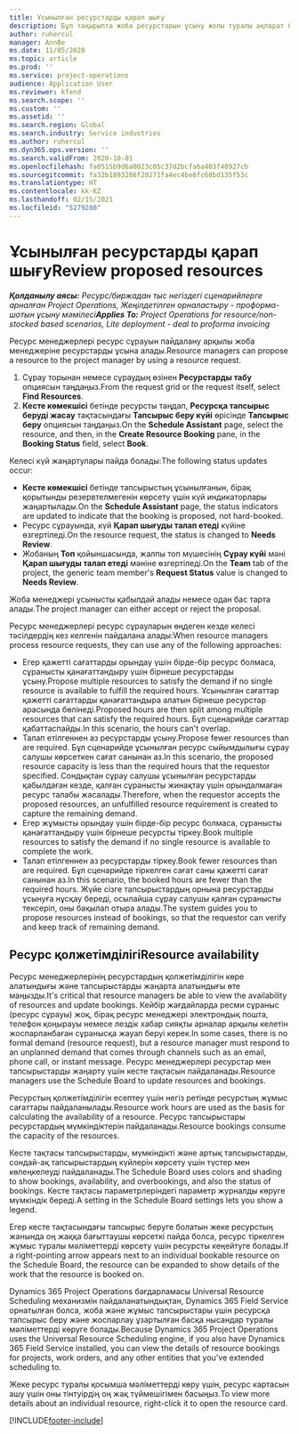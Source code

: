 ```yaml
---
title: Ұсынылған ресурстарды қарап шығу
description: Бұл тақырыпта жоба ресурстарын ұсыну жолы туралы ақпарат берілген.
author: ruhercul
manager: AnnBe
ms.date: 11/05/2020
ms.topic: article
ms.prod: ''
ms.service: project-operations
audience: Application User
ms.reviewer: kfend
ms.search.scope: ''
ms.custom: ''
ms.assetid: ''
ms.search.region: Global
ms.search.industry: Service industries
ms.author: ruhercul
ms.dyn365.ops.version: ''
ms.search.validFrom: 2020-10-01
ms.openlocfilehash: fa0515b9d6a0023c05c37d2bcfa6a403f48927cb
ms.sourcegitcommit: fa32b1893286f20271fa4ec4be8fc68bd135f53c
ms.translationtype: HT
ms.contentlocale: kk-KZ
ms.lasthandoff: 02/15/2021
ms.locfileid: "5279280"
---
```

# <a name="review-proposed-resources"></a><span data-ttu-id="5acc3-103">Ұсынылған ресурстарды қарап шығу</span><span class="sxs-lookup"><span data-stu-id="5acc3-103">Review proposed resources</span></span>

<span data-ttu-id="5acc3-104">_**Қолданылу аясы:** Ресурс/биржадан тыс негіздегі сценарийлерге арналған Project Operations, Жеңілдетілген орналастыру - проформа-шотын ұсыну мәмілесі_</span><span class="sxs-lookup"><span data-stu-id="5acc3-104">_**Applies To:** Project Operations for resource/non-stocked based scenarios, Lite deployment - deal to proforma invoicing_</span></span>

<span data-ttu-id="5acc3-105">Ресурс менеджерлері ресурс сұрауын пайдалану арқылы жоба менеджеріне ресурстарды ұсына алады.</span><span class="sxs-lookup"><span data-stu-id="5acc3-105">Resource managers can propose a resource to the project manager by using a resource request.</span></span>

1. <span data-ttu-id="5acc3-106">Сұрау торынан немесе сұраудың өзінен **Ресурстарды табу** опциясын таңдаңыз.</span><span class="sxs-lookup"><span data-stu-id="5acc3-106">From the request grid or the request itself, select **Find Resources**.</span></span>
2. <span data-ttu-id="5acc3-107">**Кесте көмекшісі** бетінде ресурсты таңдап, **Ресурсқа тапсырыс беруді жасау** тақтасындағы **Тапсырыс беру күйі** өрісінде **Тапсырыс беру** опциясын таңдаңыз.</span><span class="sxs-lookup"><span data-stu-id="5acc3-107">On the **Schedule Assistant** page, select the resource, and then, in the **Create Resource Booking** pane, in the **Booking Status** field, select **Book**.</span></span>

<span data-ttu-id="5acc3-108">Келесі күй жаңартулары пайда болады:</span><span class="sxs-lookup"><span data-stu-id="5acc3-108">The following status updates occur:</span></span>

- <span data-ttu-id="5acc3-109">**Кесте көмекшісі** бетінде тапсырыстың ұсынылғанын, бірақ қорытынды резервтелмегенін көрсету үшін күй индикаторлары жаңартылады.</span><span class="sxs-lookup"><span data-stu-id="5acc3-109">On the **Schedule Assistant** page, the status indicators are updated to indicate that the booking is proposed, not hard-booked.</span></span>
- <span data-ttu-id="5acc3-110">Ресурс сұрауында, күй **Қарап шығуды талап етеді** күйіне өзгертіледі.</span><span class="sxs-lookup"><span data-stu-id="5acc3-110">On the resource request, the status is changed to **Needs Review**.</span></span>
- <span data-ttu-id="5acc3-111">Жобаның **Топ** қойыншасында, жалпы топ мүшесінің **Сұрау күйі** мәні **Қарап шығуды талап етеді** мәніне өзгертіледі.</span><span class="sxs-lookup"><span data-stu-id="5acc3-111">On the **Team** tab of the project, the generic team member's **Request Status** value is changed to **Needs Review**.</span></span>

<span data-ttu-id="5acc3-112">Жоба менеджері ұсынысты қабылдай алады немесе одан бас тарта алады.</span><span class="sxs-lookup"><span data-stu-id="5acc3-112">The project manager can either accept or reject the proposal.</span></span>

<span data-ttu-id="5acc3-113">Ресурс менеджерлері ресурс сұрауларын өңдеген кезде келесі тәсілдердің кез келгенін пайдалана алады:</span><span class="sxs-lookup"><span data-stu-id="5acc3-113">When resource managers process resource requests, they can use any of the following approaches:</span></span>

- <span data-ttu-id="5acc3-114">Егер қажетті сағаттарды орындау үшін бірде-бір ресурс болмаса, сұранысты қанағаттандыру үшін бірнеше ресурстарды ұсыну.</span><span class="sxs-lookup"><span data-stu-id="5acc3-114">Propose multiple resources to satisfy the demand if no single resource is available to fulfill the required hours.</span></span> <span data-ttu-id="5acc3-115">Ұсынылған сағаттар қажетті сағаттарды қанағаттандыра алатын бірнеше ресурстар арасында бөлінеді.</span><span class="sxs-lookup"><span data-stu-id="5acc3-115">Proposed hours are then split among multiple resources that can satisfy the required hours.</span></span> <span data-ttu-id="5acc3-116">Бұл сценарийде сағаттар қабаттаспайды.</span><span class="sxs-lookup"><span data-stu-id="5acc3-116">In this scenario, the hours can't overlap.</span></span>
- <span data-ttu-id="5acc3-117">Талап етілгеннен аз ресурстарды ұсыну.</span><span class="sxs-lookup"><span data-stu-id="5acc3-117">Propose fewer resources than are required.</span></span> <span data-ttu-id="5acc3-118">Бұл сценарийде ұсынылған ресурс сыйымдылығы сұрау салушы көрсеткен сағат санынан аз.</span><span class="sxs-lookup"><span data-stu-id="5acc3-118">In this scenario, the proposed resource capacity is less than the required hours that the requestor specified.</span></span> <span data-ttu-id="5acc3-119">Сондықтан сұрау салушы ұсынылған ресурстарды қабылдаған кезде, қалған сұранысты жинақтау үшін орындалмаған ресурс талабы жасалады.</span><span class="sxs-lookup"><span data-stu-id="5acc3-119">Therefore, when the requestor accepts the proposed resources, an unfulfilled resource requirement is created to capture the remaining demand.</span></span>
- <span data-ttu-id="5acc3-120">Егер жұмысты орындау үшін бірде-бір ресурс болмаса, сұранысты қанағаттандыру үшін бірнеше ресурсты тіркеу.</span><span class="sxs-lookup"><span data-stu-id="5acc3-120">Book multiple resources to satisfy the demand if no single resource is available to complete the work.</span></span>
- <span data-ttu-id="5acc3-121">Талап етілгеннен аз ресурстарды тіркеу.</span><span class="sxs-lookup"><span data-stu-id="5acc3-121">Book fewer resources than are required.</span></span> <span data-ttu-id="5acc3-122">Бұл сценарийде тіркелген сағат саны қажетті сағат санынан аз.</span><span class="sxs-lookup"><span data-stu-id="5acc3-122">In this scenario, the booked hours are fewer than the required hours.</span></span> <span data-ttu-id="5acc3-123">Жүйе сізге тапсырыстардың орнына ресурстарды ұсынуға нұсқау береді, осылайша сұрау салушы қалған сұранысты тексеріп, оны бақылап отыра алады.</span><span class="sxs-lookup"><span data-stu-id="5acc3-123">The system guides you to propose resources instead of bookings, so that the requestor can verify and keep track of remaining demand.</span></span>

## <a name="resource-availability"></a><span data-ttu-id="5acc3-124">Ресурс қолжетімділігі</span><span class="sxs-lookup"><span data-stu-id="5acc3-124">Resource availability</span></span>

<span data-ttu-id="5acc3-125">Ресурс менеджерлерінің ресурстардың қолжетімділігін көре алатындығы және тапсырыстарды жаңарта алатындығы өте маңызды.</span><span class="sxs-lookup"><span data-stu-id="5acc3-125">It's critical that resource managers be able to view the availability of resources and update bookings.</span></span> <span data-ttu-id="5acc3-126">Кейбір жағдайларда ресми сұраныс (ресурс сұрауы) жоқ, бірақ ресурс менеджері электрондық пошта, телефон қоңырауы немесе лездік хабар сияқты арналар арқылы келетін жоспарланбаған сұранысқа жауап беруі керек.</span><span class="sxs-lookup"><span data-stu-id="5acc3-126">In some cases, there is no formal demand (resource request), but a resource manager must respond to an unplanned demand that comes through channels such as an email, phone call, or instant message.</span></span> <span data-ttu-id="5acc3-127">Ресурс менеджерлері ресурстар мен тапсырыстарды жаңарту үшін кесте тақтасын пайдаланады.</span><span class="sxs-lookup"><span data-stu-id="5acc3-127">Resource managers use the Schedule Board to update resources and bookings.</span></span>

<span data-ttu-id="5acc3-128">Ресурстың қолжетімділігін есептеу үшін негіз ретінде ресурстың жұмыс сағаттары пайдаланылады.</span><span class="sxs-lookup"><span data-stu-id="5acc3-128">Resource work hours are used as the basis for calculating the availability of a resource.</span></span> <span data-ttu-id="5acc3-129">Ресурс тапсырыстары ресурстардың мүмкіндіктерін пайдаланады.</span><span class="sxs-lookup"><span data-stu-id="5acc3-129">Resource bookings consume the capacity of the resources.</span></span>

<span data-ttu-id="5acc3-130">Кесте тақтасы тапсырыстарды, мүмкіндікті және артық тапсырыстарды, сондай-ақ тапсырыстардың күйлерін көрсету үшін түстер мен көлеңкелеуді пайдаланады.</span><span class="sxs-lookup"><span data-stu-id="5acc3-130">The Schedule Board uses colors and shading to show bookings, availability, and overbookings, and also the status of bookings.</span></span> <span data-ttu-id="5acc3-131">Кесте тақтасы параметрлеріндегі параметр журналды көруге мүмкіндік береді.</span><span class="sxs-lookup"><span data-stu-id="5acc3-131">A setting in the Schedule Board settings lets you show a legend.</span></span>

<span data-ttu-id="5acc3-132">Егер кесте тақтасындағы тапсырыс беруге болатын жеке ресурстың жанында оң жаққа бағыттаушы көрсеткі пайда болса, ресурс тіркелген жұмыс туралы мәліметтерді көрсету үшін ресурсты кеңейтуге болады.</span><span class="sxs-lookup"><span data-stu-id="5acc3-132">If a right-pointing arrow appears next to an individual bookable resource on the Schedule Board, the resource can be expanded to show details of the work that the resource is booked on.</span></span>

<span data-ttu-id="5acc3-133">Dynamics 365 Project Operations бағдарламасы Universal Resource Scheduling механизмін пайдаланатындықтан, Dynamics 365 Field Service орнатылған болса, жоба және жұмыс тапсырыстары үшін ресурсқа тапсырыс беру және жоспарлау ұзартылған басқа нысандар туралы мәліметтерді көруге болады.</span><span class="sxs-lookup"><span data-stu-id="5acc3-133">Because Dynamics 365 Project Operations uses the Universal Resource Scheduling engine, if you also have Dynamics 365 Field Service installed, you can view the details of resource bookings for projects, work orders, and any other entities that you've extended scheduling to.</span></span>

<span data-ttu-id="5acc3-134">Жеке ресурс туралы қосымша мәліметтерді көру үшін, ресурс картасын ашу үшін оны тінтуірдің оң жақ түймешігімен басыңыз.</span><span class="sxs-lookup"><span data-stu-id="5acc3-134">To view more details about an individual resource, right-click it to open the resource card.</span></span>



[!INCLUDE[footer-include](../includes/footer-banner.md)]